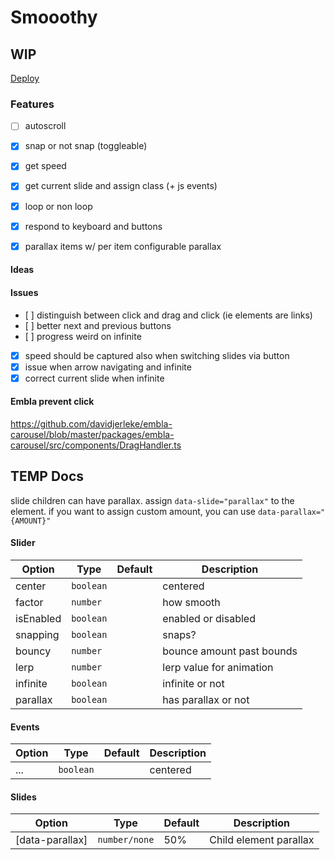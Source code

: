 # Smooothy

## WIP

[Deploy](fslide-0.surge.sh)

### Features

- [ ] autoscroll

- [x] snap or not snap (toggleable)
- [x] get speed
- [x] get current slide and assign class (+ js events)
- [x] loop or non loop
- [x] respond to keyboard and buttons
- [x] parallax items w/ per item configurable parallax

#### Ideas

#### Issues

- [ ] distinguish between click and drag and click (ie elements are links)
- [ ] better next and previous buttons
- [ ] progress weird on infinite

- [x] speed should be captured also when switching slides via button
- [x] issue when arrow navigating and infinite
- [x] correct current slide when infinite

#### Embla prevent click

https://github.com/davidjerleke/embla-carousel/blob/master/packages/embla-carousel/src/components/DragHandler.ts

## TEMP Docs

slide children can have parallax. assign `data-slide="parallax"` to the element. if you want to assign custom amount, you can use `data-parallax="{AMOUNT}"`

#### Slider

| Option    | Type      | Default | Description               |
| --------- | --------- | ------- | ------------------------- |
| center    | `boolean` |         | centered                  |
| factor    | `number`  |         | how smooth                |
| isEnabled | `boolean` |         | enabled or disabled       |
| snapping  | `boolean` |         | snaps?                    |
| bouncy    | `number`  |         | bounce amount past bounds |
| lerp      | `number`  |         | lerp value for animation  |
| infinite  | `boolean` |         | infinite or not           |
| parallax  | `boolean` |         | has parallax or not       |

#### Events

| Option | Type      | Default | Description |
| ------ | --------- | ------- | ----------- |
| ...    | `boolean` |         | centered    |

#### Slides

| Option          | Type          | Default | Description            |
| --------------- | ------------- | ------- | ---------------------- |
| [data-parallax] | `number/none` | 50%     | Child element parallax |
